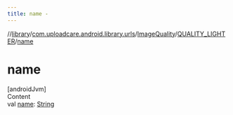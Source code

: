 ```yaml
---
title: name -
---
```

//[library](../../../index.md)/[com.uploadcare.android.library.urls](../../index.md)/[ImageQuality](../index.md)/[QUALITY_LIGHTER](index.md)/[name](name.md)



# name  
[androidJvm]  
Content  
val [name](name.md): [String](https://kotlinlang.org/api/latest/jvm/stdlib/kotlin/-string/index.html)  



